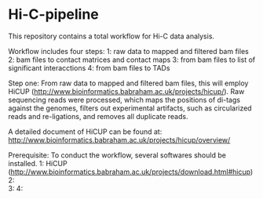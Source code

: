 # Hi-C-pipeline
This repository contains a total workflow for Hi-C data analysis.

Workflow includes four steps:
1: raw data to mapped and filtered bam files
2: bam files to contact matrices and contact maps 
3: from bam files to list of significant interacctions 
4: from bam files to TADs

Step one:
From raw data to mapped and filtered bam files, this will employ
HiCUP (http://www.bioinformatics.babraham.ac.uk/projects/hicup/). 
Raw sequencing reads were processed, which maps the positions of
di-tags against the genomes, filters out experimental artifacts, 
such as circularized reads and re-ligations, and removes all 
duplicate reads.

A detailed document of HiCUP can be found at:
http://www.bioinformatics.babraham.ac.uk/projects/hicup/overview/

Prerequisite:
To conduct the workflow, several softwares should be installed.
1: HiCUP (http://www.bioinformatics.babraham.ac.uk/projects/download.html#hicup)
2:  
3:
4:

















